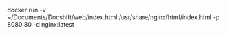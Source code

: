 docker run -v ~/Documents/Docshift/web/index.html:/usr/share/nginx/html/index.html -p 8080:80 -d nginx:latest
